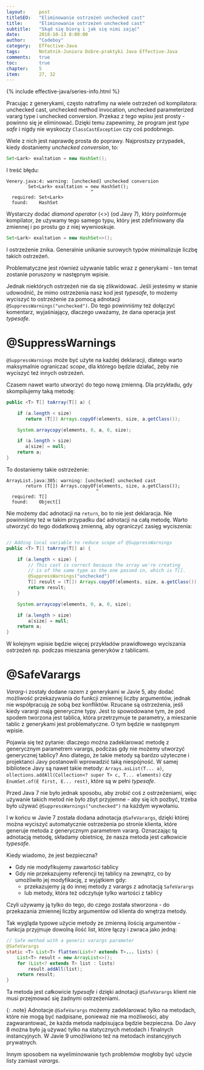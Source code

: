 ```yaml
---
layout:     post
titleSEO:	"Eliminowanie ostrzeżeń unchecked cast"
title:      "Eliminowanie ostrzeżeń unchecked cast"
subtitle:   "Skąd się biorą i jak się nimi zająć"
date:       2018-10-13 8:00:00
author:     "Codeboy"
category:   Effective-Java
tags:	    Notatnik-Juniora Dobre-praktyki Java Effective-Java
comments:   true
toc:        true
chapter:    5
item:       27, 32
---
```


{% include effective-java/series-info.html %}

Pracując z generykami, często natrafimy na wiele ostrzeżeń od kompilatora: unchecked cast, unchecked method invocation, unchecked parameterized vararg type i unchecked conversion. Przekaz z tego wpisu jest prosty - powinno się je eliminować. Dzięki temu zapewnimy, że program jest *type safe* i nigdy nie wyskoczy `ClassCastException` czy coś podobnego.

Wiele z nich jest naprawdę prosta do poprawy. Najprostszy przypadek, kiedy dostaniemy *unchecked conversion*, to:

```java
Set<Lark> exaltation = new HashSet();
```

I treść błędu:
```
Venery.java:4: warning: [unchecked] unchecked conversion
        Set<Lark> exaltation = new HashSet();
                               ^
  required: Set<Lark>
  found:    HashSet
```

Wystarczy dodać *diamond operator* (<>) (od Javy 7), który poinformuje kompilator, że używamy tego samego typu, który jest zdefiniowany dla zmiennej i po prostu go z niej wywnioskuje.

```java
Set<Lark> exaltation = new HashSet<>();
```

I ostrzeżenie znika. Generalnie unikanie surowych typów minimalizuje liczbę takich ostrzeżeń.

Problematyczne jest również używanie tablic wraz z generykami - ten temat zostanie poruszony w następnym wpisie.

Jednak niektórych ostrzeżeń nie da się zlikwidować. Jeśli jesteśmy w stanie udowodnić, że mimo ostrzeżenia nasz kod jest *typesafe*, to możemy wyciszyć to ostrzeżenie za pomocą adnotacji
`@SuppressWarnings("unchecked")`. Do tego powinniśmy też dołączyć komentarz, wyjaśniający, dlaczego uważamy, że dana operacja jest *typesafe*.

# @SuppressWarnings

`@SuppressWarnings` może być użyte na każdej deklaracji, dlatego warto maksymalnie ograniczać *scope*, dla którego będzie działać, żeby nie wyciszyć też innych ostrzeżeń.

Czasem nawet warto utworzyć do tego nową zmienną. Dla przykładu, gdy skompilujemy taką metodę:

```java
public <T> T[] toArray(T[] a) {

    if (a.length < size)
       return (T[]) Arrays.copyOf(elements, size, a.getClass());

    System.arraycopy(elements, 0, a, 0, size);

    if (a.length > size)
       a[size] = null;
    return a;
}
```

To dostaniemy takie ostrzeżenie:

```
ArrayList.java:305: warning: [unchecked] unchecked cast
       return (T[]) Arrays.copyOf(elements, size, a.getClass());
                                 ^
  required: T[]
  found:    Object[]
```

Nie możemy dać adnotacji na `return`, bo to nie jest deklaracja. Nie powinniśmy też w takim przypadku dać adnotacji na całą metodę. Warto utworzyć do tego dodatkową zmienną, aby ograniczyć zasięg wyciszenia:

```java

// Adding local variable to reduce scope of @SuppressWarnings
public <T> T[] toArray(T[] a) {

    if (a.length < size) {
        // This cast is correct because the array we're creating
        // is of the same type as the one passed in, which is T[].
        @SuppressWarnings("unchecked")
        T[] result = (T[]) Arrays.copyOf(elements, size, a.getClass());
        return result;
    }

    System.arraycopy(elements, 0, a, 0, size);

    if (a.length > size)
        a[size] = null;
    return a;
}
```

W kolejnym wpisie będzie więcej przykładów prawidłowego wyciszania ostrzeżeń np. podczas mieszania generyków z tablicami.

# @SafeVarargs

*Vararg*-i zostały dodane razem z generykami w Javie 5, aby dodać możliwość przekazywania do funkcji zmiennej liczby argumentów, jednak nie współpracują ze sobą bez konfliktów. Rzucane są ostrzeżenia, jeśli kiedy varargi mają generyczne typy. Jest to spowodowane tym, że pod spodem tworzona jest tablica, która przetrzymuje te parametry, a mieszanie tablic z generykami jest problematyczne. O tym będzie w następnym wpisie.

Pojawia się też pytanie: dlaczego można zadeklarować metodę z generycznym parametrem varargs, podczas gdy nie możemy utworzyć generycznej tablicy?
Ano dlatego, że takie metody są bardzo użyteczne i projektanci Javy postanowili wprowadzić taką niespójność. W samej bibliotece Javy są nawet takie metody: `Arrays.asList(T... a)`, `ollections.addAll(Collection<? super T> c, T... elements)` czy `EnumSet.of(E first, E... rest)`, które są w pełni *typesafe*.

Przed Java 7 nie było jednak sposobu, aby zrobić coś z ostrzeżeniami, więc używanie takich metod nie było zbyt przyjemne - aby się ich pozbyć, trzeba było używać `@SuppressWarnings("unchecked")` na każdym wywołaniu.

I w końcu w Javie 7 została dodana adnotacja `@SafeVarargs`, dzięki której można wyciszyć automatycznie ostrzeżenia po stronie klienta, które generuje metoda z generycznym parametrem vararg. Oznaczając tą adnotacją metodę, składamy obietnicę, że nasza metoda jest całkowicie *typesafe*.

Kiedy wiadomo, że jest bezpieczna?
- Gdy nie modyfikujemy zawartości tablicy
- Gdy nie przekazujemy referencji tej tablicy na zewnątrz, co by umożliwiło jej modyfikację, z wyjątkiem gdy:
    - przekazujemy ją do innej metody z varargs z adnotacją `SafeVarargs`
    - lub metody, która też odczytuje tylko wartości z tablicy

Czyli używamy ją tylko do tego, do czego została stworzona - do przekazania zmiennej liczby argumentów od klienta do wnętrza metody.

Tak wygląda typowe użycie metody ze zmienną ilością argumentów - funkcja przyjmuje dowolną ilość list, które łączy i zwraca jako jedną:

```java
// Safe method with a generic varargs parameter
@SafeVarargs
static <T> List<T> flatten(List<? extends T>... lists) {
    List<T> result = new ArrayList<>();
    for (List<? extends T> list : lists)
        result.addAll(list);
    return result;
}
```

Ta metoda jest całkowicie *typesafe* i dzięki adnotacji `@SafeVarargs` klient nie musi przejmować się żadnymi ostrzeżeniami.

{: .note}
Adnotacje `@SafeVarargs` możemy zadeklarować tylko na metodach, które nie mogą być nadpisane, ponieważ nie ma możliwości, aby zagwarantować, że każda metoda nadpisująca będzie bezpieczna. Do Javy 8 można było ją używać tylko na statycznych metodach i finalnych instancyjnych. W Javie 9 umożliwiono też na metodach instancyjnych prywatnych.

Innym sposobem na wyeliminowanie tych problemów mogłoby być użycie listy zamiast *varargs*.
